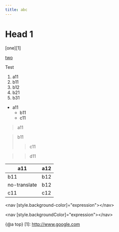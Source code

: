 ```yaml
---
title: abc
---
```


# Head 1

[one][1]

[two](2)

<a name="1"></a>

Test

1. a11
1. b11
1. b12
1. b21
1. b31

- a11
  - b11
  - c11

> a11

> b11
>> c11

> > d11

| a11          | a12 |
|--------------|-----|
| b11          | b12 |
| no-translate | b12 |
| c11          | c12 |

<code-example src="/abc"></code-example>

<code-example language="html">
  &lt;nav [style.background-color]="expression"&gt;&lt;/nav&gt;

&lt;nav [style.backgroundColor]="expression"&gt;&lt;/nav&gt;
</code-example>

{@a top}
[1]: http://www.google.com
